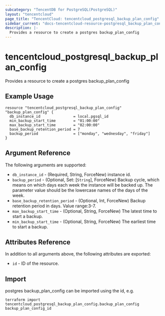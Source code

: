 ```yaml
---
subcategory: "TencentDB for PostgreSQL(PostgreSQL)"
layout: "tencentcloud"
page_title: "TencentCloud: tencentcloud_postgresql_backup_plan_config"
sidebar_current: "docs-tencentcloud-resource-postgresql_backup_plan_config"
description: |-
  Provides a resource to create a postgres backup_plan_config
---
```


# tencentcloud_postgresql_backup_plan_config

Provides a resource to create a postgres backup_plan_config

## Example Usage

```hcl
resource "tencentcloud_postgresql_backup_plan_config" "backup_plan_config" {
  db_instance_id               = local.pgsql_id
  min_backup_start_time        = "01:00:00"
  max_backup_start_time        = "02:00:00"
  base_backup_retention_period = 7
  backup_period                = ["monday", "wednesday", "friday"]
}
```

## Argument Reference

The following arguments are supported:

* `db_instance_id` - (Required, String, ForceNew) instance id.
* `backup_period` - (Optional, Set: [`String`], ForceNew) Backup cycle, which means on which days each week the instance will be backed up. The parameter value should be the lowercase names of the days of the week.
* `base_backup_retention_period` - (Optional, Int, ForceNew) Backup retention period in days. Value range:3-7.
* `max_backup_start_time` - (Optional, String, ForceNew) The latest time to start a backup.
* `min_backup_start_time` - (Optional, String, ForceNew) The earliest time to start a backup.

## Attributes Reference

In addition to all arguments above, the following attributes are exported:

* `id` - ID of the resource.



## Import

postgres backup_plan_config can be imported using the id, e.g.

```
terraform import tencentcloud_postgresql_backup_plan_config.backup_plan_config backup_plan_config_id
```

